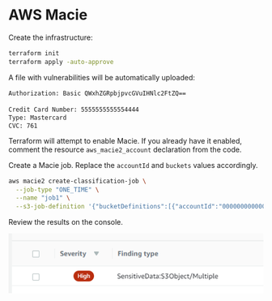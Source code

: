 # AWS Macie

Create the infrastructure:

```sh
terraform init
terraform apply -auto-approve
```

A file with vulnerabilities will be automatically uploaded:

```
Authorization: Basic QWxhZGRpbjpvcGVuIHNlc2FtZQ==

Credit Card Number: 5555555555554444
Type: Mastercard
CVC: 761
```

Terraform will attempt to enable Macie. If you already have it enabled, comment the resource `aws_macie2_account` declaration from the code.

Create a Macie job. Replace the `accountId` and `buckets` values accordingly.

```sh
aws macie2 create-classification-job \
  --job-type "ONE_TIME" \
  --name "job1" \
  --s3-job-definition '{"bucketDefinitions":[{"accountId":"000000000000", "buckets":["<bucket-name>"]}]}'
```

Review the results on the console.

<img src="findings.png" />
